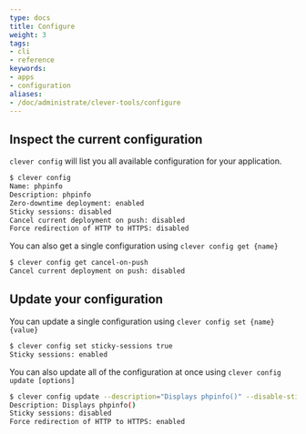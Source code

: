 ```yaml
---
type: docs
title: Configure
weight: 3
tags:
- cli
- reference
keywords:
- apps
- configuration
aliases:
- /doc/administrate/clever-tools/configure
---
```


## Inspect the current configuration

`clever config` will list you all available configuration for your application.

```bash
$ clever config
Name: phpinfo
Description: phpinfo
Zero-downtime deployment: enabled
Sticky sessions: disabled
Cancel current deployment on push: disabled
Force redirection of HTTP to HTTPS: disabled
```

You can also get a single configuration using `clever config get {name}`

```bash
$ clever config get cancel-on-push
Cancel current deployment on push: disabled
```

## Update your configuration

You can update a single configuration using `clever config set {name} {value}`

```bash
$ clever config set sticky-sessions true
Sticky sessions: enabled
```

You can also update all of the configuration at once using `clever config update [options]`

```bash
$ clever config update --description="Displays phpinfo()" --disable-sticky-sessions --enable-force-https
Description: Displays phpinfo()
Sticky sessions: disabled
Force redirection of HTTP to HTTPS: enabled
```
